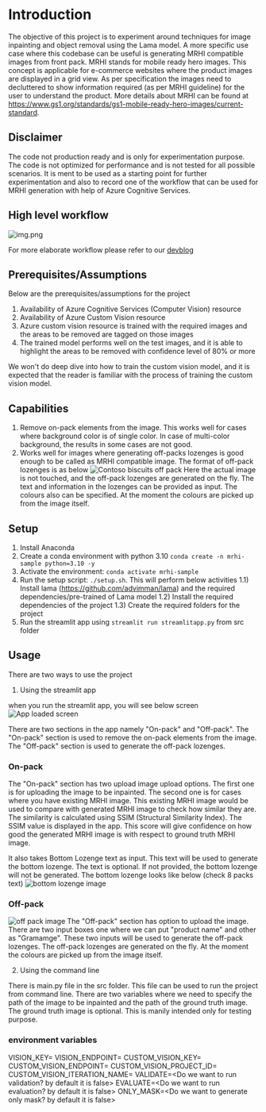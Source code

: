 # Introduction

The objective of this project is to experiment around techniques for image inpainting and object removal using the Lama model.
A more specific use case where this codebase can be useful is generating MRHI compatible images from front pack. MRHI stands for mobile ready hero images.
This concept is applicable for e-commerce websites where the product images are displayed in a grid view.
As per specification the images need to decluttered to show information required (as per MRHI guideline) for the user to understand the product.
More details about MRHI can be found at https://www.gs1.org/standards/gs1-mobile-ready-hero-images/current-standard.

## Disclaimer

The code not production ready and is only for experimentation purpose. The code is not optimized for performance and is not tested for all possible scenarios.
It is ment to be used as a starting point for further experimentation and also to record one of the workflow that can be used for MRHI generation with help of Azure Cognitive Services.

## High level workflow

![img.png](img.png)

For more elaborate workflow please refer to our [devblog](https://devblogs.microsoft.com/cse/2021/10/13/automating-image-inpainting-for-mrhi-generation/)

## Prerequisites/Assumptions

Below are the prerequisites/assumptions for the project

1) Availability of Azure Cognitive Services (Computer Vision) resource
2) Availability of Azure Custom Vision resource
3) Azure custom vision resource is trained with the required images and the areas to be removed are tagged on those images
4) The trained model performs well on the test images, and it is able to highlight the areas to be removed with confidence level of 80% or more

We won't do deep dive into how to train the custom vision model, and it is expected that the reader is familiar with the process of training the custom vision model.

## Capabilities

1) Remove on-pack elements from the image. This works well for cases where background color is of single color. In case of multi-color background, the results in some cases are not good.
2) Works well for images where generating off-packs lozenges is good enough to be called as MRHI compatible image. The format of off-pack lozenges is as below
![Contoso biscuits off pack](image.png)
Here the actual image is not touched, and the off-pack lozenges are generated on the fly. The text and information in the lozenges can be provided as input. The colours also can be specified. At the moment the colours are picked up from the image itself.

## Setup

1) Install Anaconda
2) Create a conda environment with python 3.10
   `conda create -n mrhi-sample python=3.10 -y`
3) Activate the environment:
   `conda activate mrhi-sample`
3) Run the setup script: `./setup.sh`. This will perform below activities
   1.1) Install lama (https://github.com/advimman/lama) and the required dependencies/pre-trained of Lama model
   1.2) Install the required dependencies of the project
   1.3) Create the required folders for the project
4) Run the streamlit app using `streamlit run streamlitapp.py` from src folder

## Usage

There are two ways to use the project
1) Using the streamlit app

when you run the streamlit app, you will see below screen
![App loaded screen](image-2.png)

There are two sections in the app namely "On-pack" and "Off-pack". The "On-pack" section is used to remove the on-pack elements from the image. The "Off-pack" section is used to generate the off-pack lozenges.

### On-pack

The "On-pack" section has two upload image upload options. The first one is for uploading the image to be inpainted. The second one is for cases where you 
have existing MRHI image. This existing MRHI image would be used to compare with generated MRHI image to check how similar they are. The similarity is calculated using SSIM (Structural Similarity Index). The SSIM value is displayed in the app. This score will give confidence on how good the generated MRHI image is with respect to ground truth MRHI image.

It also takes Bottom Lozenge text as input. This text will be used to generate the bottom lozenge. The text is optional. If not provided, the bottom lozenge will not be generated. The bottom lozenge looks like below (check 8 packs text)
![bottom lozenge image](image-1.png)

### Off-pack

![off pack image](image-3.png)
The "Off-pack" section has option to upload the image. There are two input boxes one where we can put "product name" and other as "Gramamge". These two inputs will be used to generate the off-pack lozenges. The off-pack lozenges are generated on the fly. At the moment the colours are picked up from the image itself.

2) Using the command line

There is main.py file in the src folder. This file can be used to run the project from command line. There are two variables where we need to specify the path of the image to be inpainted and the path of the ground truth image. The ground truth image is optional.
This is manily intended only for testing purpose.

### environment variables
VISION_KEY= <Key for Azure computer vision resource>
VISION_ENDPOINT= <Azure computer vision resource endpoint>
CUSTOM_VISION_KEY= <Azure custom vision resouce where the training of images have been done>
CUSTOM_VISION_ENDPOINT= <Azure custom vision prediction endpoint>
CUSTOM_VISION_PROJECT_ID= <Azure custom vision project endpoint>
CUSTOM_VISION_ITERATION_NAME= <Azure custom vision training iteration which is to be used>
VALIDATE=<Do we want to run validation? by default it is false>
EVALUATE=<Do we want to run evaluation? by default it is false>
ONLY_MASK=<Do we want to generate only mask? by default it is false>

